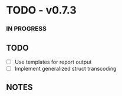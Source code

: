 # TODO - v0.7.3

### IN PROGRESS

## TODO

- [ ] Use templates for report output
- [ ] Implement generalized struct transcoding

## NOTES